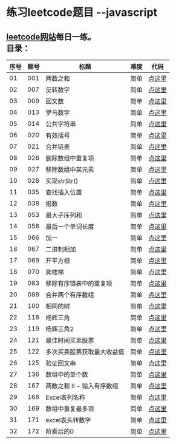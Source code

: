 练习leetcode题目 --javascript
==== 
[leetcode网站](https://leetcode.com/)每日一练。
  <br>
目录：
----
|序号| 题号 | 标题 | 难度 | 代码 |
|---| ---- | --- |---- | ---- |
| 01| 001 | 两数之和 | 简单 | [点这里](https://github.com/monkey-yu/leetcode-for-javascript/blob/master/Code/leetcode-001.js) |
| 02| 007 | 反转数字 | 简单 | [点这里](https://github.com/monkey-yu/leetcode-for-javascript/blob/master/Code/leetcode-007.js) |
|03| 009 | 回文数 | 简单 | [点这里](https://github.com/monkey-yu/leetcode-for-javascript/blob/master/Code/leetcode-009.js) |
|04| 013 | 罗马数字 | 简单 | [点这里](https://github.com/monkey-yu/leetcode-for-javascript/blob/master/Code/leetcode-013.js) |
|05| 014 | 公共字符串 | 简单 | [点这里](https://github.com/monkey-yu/leetcode-for-javascript/blob/master/Code/leetcode-014.js) |
|06| 020 | 有效括号 | 简单 | [点这里](https://github.com/monkey-yu/leetcode-for-javascript/blob/master/Code/leetcode-020.js) |
|07| 021 | 合并链表 | 简单 | [点这里](https://github.com/monkey-yu/leetcode-for-javascript/blob/master/Code/leetcode-021.js) |
|08| 026 | 删除数组中重复项 | 简单 | [点这里](https://github.com/monkey-yu/leetcode-for-javascript/blob/master/Code/leetcode-026.js) |
|09| 027 | 移除数组中某元素 | 简单 | [点这里](https://github.com/monkey-yu/leetcode-for-javascript/blob/master/Code/leetcode-027.js) |
|10| 028 | 实现strStr() | 简单 | [点这里](https://github.com/monkey-yu/leetcode-for-javascript/blob/master/Code/leetcode-028.js) |
|11| 035 | 查找插入位置 | 简单 | [点这里](https://github.com/monkey-yu/leetcode-for-javascript/blob/master/Code/leetcode-035.js) |
|12| 038 | 报数 | 简单 | [点这里](https://github.com/monkey-yu/leetcode-for-javascript/blob/master/Code/leetcode-038.js) |
|13| 053 | 最大子序列和 | 简单 | [点这里](https://github.com/monkey-yu/leetcode-for-javascript/blob/master/Code/leetcode-053.js) |
|14| 058 | 最后一个单词长度 | 简单 | [点这里](https://github.com/monkey-yu/leetcode-for-javascript/blob/master/Code/leetcode-058.js) |
|15| 066 | 加一 | 简单 | [点这里](https://github.com/monkey-yu/leetcode-for-javascript/blob/master/Code/leetcode-066.js) |
|16| 067 | 二进制相加 | 简单 | [点这里](https://github.com/monkey-yu/leetcode-for-javascript/blob/master/Code/leetcode-067.js) |
|17| 069 | 开平方根 | 简单 | [点这里](https://github.com/monkey-yu/leetcode-for-javascript/blob/master/Code/leetcode-069.js) |
|18| 070 | 爬楼梯 | 简单 | [点这里](https://github.com/monkey-yu/leetcode-for-javascript/blob/master/Code/leetcode-070.js) |
|19| 083 | 移除有序链表中的重复项 | 简单 | [点这里](https://github.com/monkey-yu/leetcode-for-javascript/blob/master/Code/leetcode-083.js) |
|20| 088 | 合并两个有序数组 | 简单 | [点这里](https://github.com/monkey-yu/leetcode-for-javascript/blob/master/Code/leetcode-088.js) |
|21| 100 | 相同的树 | 简单 | [点这里](https://github.com/monkey-yu/leetcode-for-javascript/blob/master/Code/leetcode-100.js) |
|22| 118 | 杨辉三角 | 简单 | [点这里](https://github.com/monkey-yu/leetcode-for-javascript/blob/master/Code/leetcode-118.js) |
|23| 119 | 杨辉三角2 | 简单 | [点这里](https://github.com/monkey-yu/leetcode-for-javascript/blob/master/Code/leetcode-119.js) |
|24| 121 | 最佳时间买卖股票 | 简单 | [点这里](https://github.com/monkey-yu/leetcode-for-javascript/blob/master/Code/leetcode-121.js) |
|25| 122 | 多次买卖股票获取最大收益值 | 简单 | [点这里](https://github.com/monkey-yu/leetcode-for-javascript/blob/master/Code/leetcode-122.js) |
|26| 125 | 验证回文串  | 简单 | [点这里](https://github.com/monkey-yu/leetcode-for-javascript/blob/master/Code/leetcode-125.js) |
|27| 136 | 数组中的单个数  | 简单 | [点这里](https://github.com/monkey-yu/leetcode-for-javascript/blob/master/Code/leetcode-136.js) |
|28| 167 | 两数之和 II - 输入有序数组  | 简单 | [点这里](https://github.com/monkey-yu/leetcode-for-javascript/blob/master/Code/leetcode-167.js) |
|29| 168 | Excel表列名称  | 简单 | [点这里](https://github.com/monkey-yu/leetcode-for-javascript/blob/master/Code/leetcode-168.js) |
|30| 169 | 数组中重复最多项  | 简单 | [点这里](https://github.com/monkey-yu/leetcode-for-javascript/blob/master/Code/leetcode-169.js) |
|31| 171 | excel表头转数字  | 简单 | [点这里](https://github.com/monkey-yu/leetcode-for-javascript/blob/master/Code/leetcode-171.js) |
|32| 172 | 阶乘后的0  | 简单 | [点这里](https://github.com/monkey-yu/leetcode-for-javascript/blob/master/Code/leetcode-172.js) |

